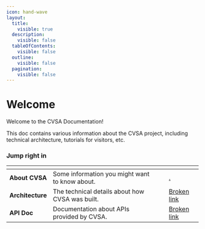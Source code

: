 ```yaml
---
icon: hand-wave
layout:
  title:
    visible: true
  description:
    visible: false
  tableOfContents:
    visible: false
  outline:
    visible: false
  pagination:
    visible: false
---
```


# Welcome

Welcome to the CVSA Documentation!

This doc contains various information about the CVSA project, including technical architecture, tutorials for visitors, etc.

### Jump right in

<table data-view="cards"><thead><tr><th></th><th></th><th data-hidden data-card-cover data-type="files"></th><th data-hidden></th><th data-hidden data-card-target data-type="content-ref"></th></tr></thead><tbody><tr><td><strong>About CVSA</strong></td><td>Some information you might want to know about.</td><td></td><td></td><td><a href="./">.</a></td></tr><tr><td><strong>Architecture</strong></td><td>The technical details about how CVSA was built.</td><td></td><td></td><td><a href="broken-reference">Broken link</a></td></tr><tr><td><strong>API Doc</strong></td><td>Documentation about APIs provided by CVSA.</td><td></td><td></td><td><a href="broken-reference">Broken link</a></td></tr></tbody></table>
